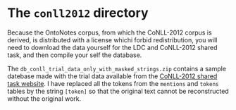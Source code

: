 # The `conll2012` directory

Because the OntoNotes corpus, from which the CoNLL-2012 corpus is derived, is distributed with a license whichi forbid redistribution, you will need to download the data yourself for the LDC and CoNLL-2012 shared task, and then compile your self the database.

The `db_conll_trial_data_only_with_masked_strings.zip` contains a sample datebase made with the trial data available from the [CoNLL-2012 shared task website](http://conll.cemantix.org/2012/).  I have replaced all the tokens from the `mentions` and `tokens` tables by the string `[token]` so that the original text cannot be reconstructed without the original work.

